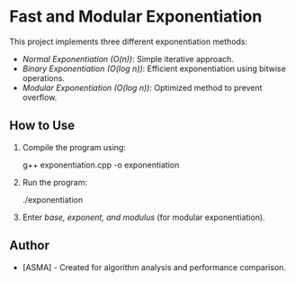 # Fast and Modular Exponentiation

This project implements three different exponentiation methods:
- *Normal Exponentiation (O(n))*: Simple iterative approach.
- *Binary Exponentiation (O(log n))*: Efficient exponentiation using bitwise operations.
- *Modular Exponentiation (O(log n))*: Optimized method to prevent overflow.

## How to Use
1. Compile the program using:
   
   g++ exponentiation.cpp -o exponentiation
   
2. Run the program:
   
   ./exponentiation
   
3. Enter *base, exponent, and modulus* (for modular exponentiation).

## Author
- [ASMA] - Created for algorithm analysis and performance comparison.
